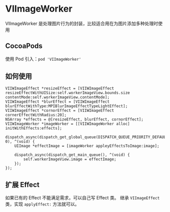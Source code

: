 # VIImageWorker

VIImageWorker 是处理图片行为的封装，比较适合用在为图片添加多种处理时使用

## CocoaPods

使用 Pod 引入：`pod 'VIImageWorker'`

## 如何使用

    VIIWImageEffect *resizeEffect = [VIIWImageEffect resizeEffectWithUISize:self.workerImageView.bounds.size contentMode:self.workerImageView.contentMode];
    VIIWImageEffect *blurEffect = [VIIWImageEffect blurEffectWithType:MPIBlurImageEffectTypeLightEffect];
    VIIWImageEffect *cornorEffect = [VIIWImageEffect cornerEffectWithRadius:20];
    NSArray *effects = @[resizeEffect, blurEffect, cornorEffect];
    VIIWImageWorker *imageWorker = [[VIIWImageWorker alloc] initWithEffects:effects];
    
    dispatch_async(dispatch_get_global_queue(DISPATCH_QUEUE_PRIORITY_DEFAULT, 0), ^(void) {
        UIImage *effectImage = [imageWorker appleyEffectsToImage:image];
        
        dispatch_async(dispatch_get_main_queue(), ^(void) {
            self.workerImageView.image = effectImage;
        });
    });

## 扩展 Effect

如果已有的 Effect 不能满足需求，可以自己写 Effect 类。
继承 `VIImageEffect` 类，实现 `applyEffect:` 方法就可以。


